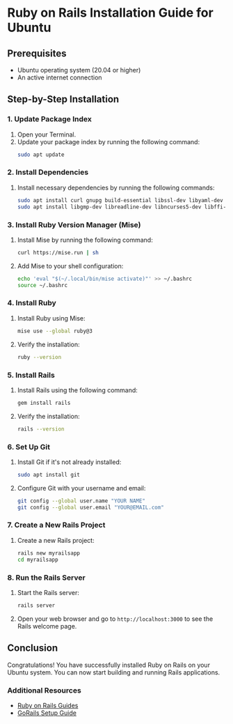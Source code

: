 # Ruby on Rails Installation Guide for Ubuntu

## Prerequisites
- Ubuntu operating system (20.04 or higher)
- An active internet connection

## Step-by-Step Installation

### 1. Update Package Index
1. Open your Terminal.
2. Update your package index by running the following command:
   ```sh
   sudo apt update
   ```

### 2. Install Dependencies
1. Install necessary dependencies by running the following commands:
   ```sh
   sudo apt install curl gnupg build-essential libssl-dev libyaml-dev libsqlite3-dev sqlite3 zlib1g-dev
   sudo apt install libgmp-dev libreadline-dev libncurses5-dev libffi-dev libgdbm6 libgdbm-dev libdb-dev
   ```

### 3. Install Ruby Version Manager (Mise)
1. Install Mise by running the following command:
   ```sh
   curl https://mise.run | sh
   ```
2. Add Mise to your shell configuration:
   ```sh
   echo 'eval "$(~/.local/bin/mise activate)"' >> ~/.bashrc
   source ~/.bashrc
   ```

### 4. Install Ruby
1. Install Ruby using Mise:
   ```sh
   mise use --global ruby@3
   ```
2. Verify the installation:
   ```sh
   ruby --version
   ```

### 5. Install Rails
1. Install Rails using the following command:
   ```sh
   gem install rails
   ```
2. Verify the installation:
   ```sh
   rails --version
   ```

### 6. Set Up Git
1. Install Git if it's not already installed:
   ```sh
   sudo apt install git
   ```
2. Configure Git with your username and email:
   ```sh
   git config --global user.name "YOUR NAME"
   git config --global user.email "YOUR@EMAIL.com"
   ```

### 7. Create a New Rails Project
1. Create a new Rails project:
   ```sh
   rails new myrailsapp
   cd myrailsapp
   ```

### 8. Run the Rails Server
1. Start the Rails server:
   ```sh
   rails server
   ```
2. Open your web browser and go to `http://localhost:3000` to see the Rails welcome page.

## Conclusion
Congratulations! You have successfully installed Ruby on Rails on your Ubuntu system. You can now start building and running Rails applications.

### Additional Resources
- [Ruby on Rails Guides](https://guides.rubyonrails.org/install_ruby_on_rails.html)
- [GoRails Setup Guide](https://gorails.com/setup/ubuntu/20.04)
